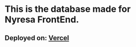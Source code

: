 <h1>This is the database made for Nyresa FrontEnd.</h1> 

<h2>Deployed on: <a href="https://nyresa-database.vercel.app/" target="_blank">Vercel</a></h2>
